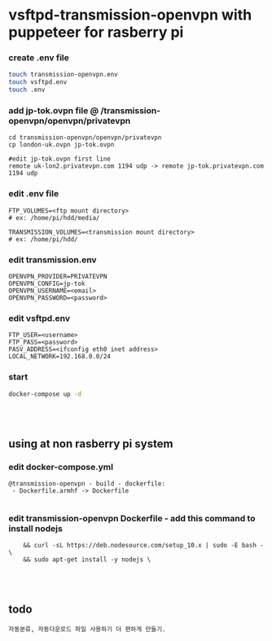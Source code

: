 # vsftpd-transmission-openvpn with puppeteer for rasberry pi

### create .env file
```bash
touch transmission-openvpn.env
touch vsftpd.env
touch .env
```

### add jp-tok.ovpn file @ /transmission-openvpn/openvpn/privatevpn
```
cd transmission-openvpn/openvpn/privatevpn
cp london-uk.ovpn jp-tok.ovpn

#edit jp-tok.ovpn first line 
remote uk-lon2.privatevpn.com 1194 udp -> remote jp-tok.privatevpn.com 1194 udp
```

### edit .env file
```
FTP_VOLUMES=<ftp mount directory>
# ex: /home/pi/hdd/media/

TRANSMISSION_VOLUMES=<transmission mount directory>
# ex: /home/pi/hdd/
```

### edit transmission.env

```
OPENVPN_PROVIDER=PRIVATEVPN
OPENVPN_CONFIG=jp-tok
OPENVPN_USERNAME=<email>
OPENVPN_PASSWORD=<password>
```

### edit vsftpd.env
```
FTP_USER=<username>
FTP_PASS=<password>
PASV_ADDRESS=<ifconfig eth0 inet address>
LOCAL_NETWORK=192.168.0.0/24
```

### start
```bash
docker-compose up -d 
```

<br>
<br>

## using at non rasberry pi system

### edit docker-compose.yml
```
@transmission-openvpn - build - dockerfile:
 - Dockerfile.armhf -> Dockerfile
 
```
### edit transmission-openvpn Dockerfile - add this command to install nodejs
```
    && curl -sL https://deb.nodesource.com/setup_10.x | sudo -E bash - \
    && sudo apt-get install -y nodejs \
```

<br>
<br>

## todo
```
자동분류, 자동다운로드 파일 사용하기 더 편하게 만들기.

```
